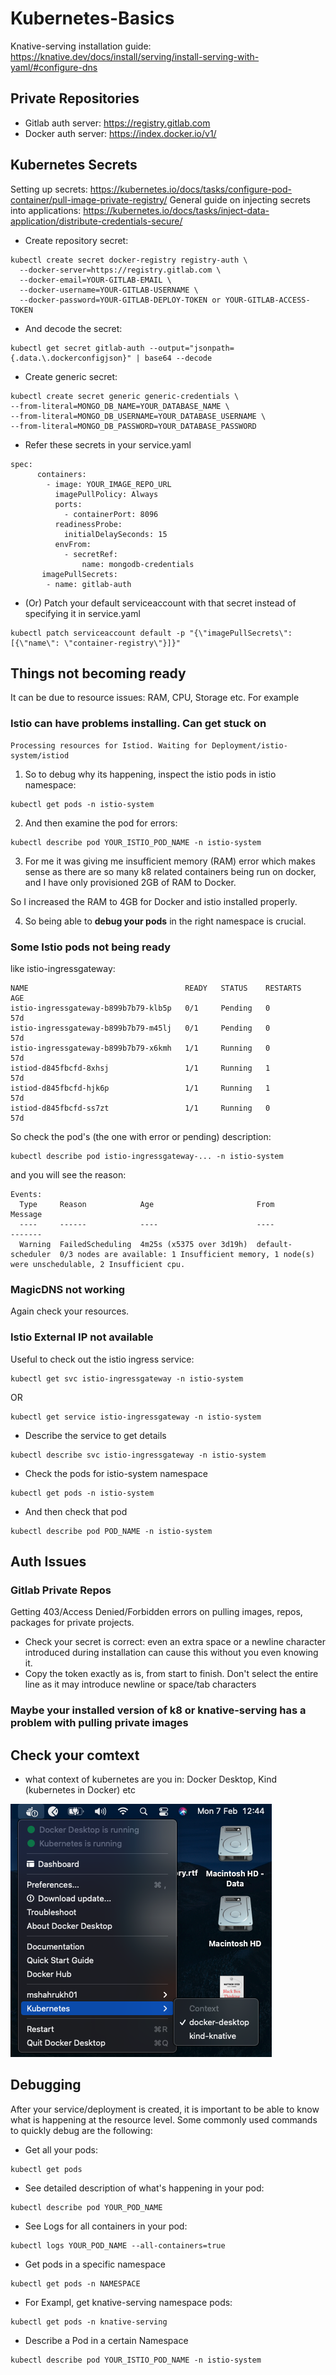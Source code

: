 # Kubernetes-Basics

Knative-serving installation guide: https://knative.dev/docs/install/serving/install-serving-with-yaml/#configure-dns

## Private Repositories ##

- Gitlab auth server: https://registry.gitlab.com
- Docker auth server: https://index.docker.io/v1/

## Kubernetes Secrets ##

Setting up secrets: https://kubernetes.io/docs/tasks/configure-pod-container/pull-image-private-registry/
General guide on injecting secrets into applications: https://kubernetes.io/docs/tasks/inject-data-application/distribute-credentials-secure/

- Create repository secret: 
```
kubectl create secret docker-registry registry-auth \
  --docker-server=https://registry.gitlab.com \
  --docker-email=YOUR-GITLAB-EMAIL \
  --docker-username=YOUR-GITLAB-USERNAME \
  --docker-password=YOUR-GITLAB-DEPLOY-TOKEN or YOUR-GITLAB-ACCESS-TOKEN
```
- And decode the secret:
```
kubectl get secret gitlab-auth --output="jsonpath={.data.\.dockerconfigjson}" | base64 --decode
```
- Create generic secret: 
```
kubectl create secret generic generic-credentials \                          
--from-literal=MONGO_DB_NAME=YOUR_DATABASE_NAME \
--from-literal=MONGO_DB_USERNAME=YOUR_DATABASE_USERNAME \
--from-literal=MONGO_DB_PASSWORD=YOUR_DATABASE_PASSWORD
```
- Refer these secrets in your service.yaml

```
spec:
      containers:
        - image: YOUR_IMAGE_REPO_URL
          imagePullPolicy: Always
          ports:
            - containerPort: 8096
          readinessProbe:
            initialDelaySeconds: 15
          envFrom:
            - secretRef:
                name: mongodb-credentials
       imagePullSecrets:
        - name: gitlab-auth
```
- (Or) Patch your default serviceaccount with that secret instead of specifying it in service.yaml
```
kubectl patch serviceaccount default -p "{\"imagePullSecrets\": [{\"name\": \"container-registry\"}]}"
```


## Things not becoming ready ##

It can be due to resource issues: RAM, CPU, Storage etc. For example

### Istio can have problems installing. Can get stuck on ###

```
Processing resources for Istiod. Waiting for Deployment/istio-system/istiod 
```

  1. So to debug why its happening, inspect the istio pods in istio namespace:
  ```
  kubectl get pods -n istio-system
  ```
  2. And then examine the pod for errors:
  ```
  kubectl describe pod YOUR_ISTIO_POD_NAME -n istio-system
  ```

  3. For me it was giving me insufficient memory (RAM) error which makes sense as there are so many k8 related containers being run on docker, and I have only provisioned 2GB of RAM to Docker.

  So I increased the RAM to 4GB for Docker and istio installed properly.

  4. So being able to **debug your pods** in the right namespace is crucial.

### Some Istio pods not being ready ##

like istio-ingressgateway:
```
NAME                                   READY   STATUS    RESTARTS   AGE
istio-ingressgateway-b899b7b79-klb5p   0/1     Pending   0          57d
istio-ingressgateway-b899b7b79-m45lj   0/1     Pending   0          57d
istio-ingressgateway-b899b7b79-x6kmh   1/1     Running   0          57d
istiod-d845fbcfd-8xhsj                 1/1     Running   1          57d
istiod-d845fbcfd-hjk6p                 1/1     Running   1          57d
istiod-d845fbcfd-ss7zt                 1/1     Running   0          57d
```

So check the pod's (the one with error or pending) description: 
```
kubectl describe pod istio-ingressgateway-... -n istio-system
```
and you will see the reason:
```
Events:
  Type     Reason            Age                       From               Message
  ----     ------            ----                      ----               -------
  Warning  FailedScheduling  4m25s (x5375 over 3d19h)  default-scheduler  0/3 nodes are available: 1 Insufficient memory, 1 node(s) were unschedulable, 2 Insufficient cpu.
```

### MagicDNS not working ###
Again check your resources.

### Istio External IP not available ###

Useful to check out the istio ingress service:
  ```
  kubectl get svc istio-ingressgateway -n istio-system
  ```
  OR
  ```
  kubectl get service istio-ingressgateway -n istio-system
  ```
  - Describe the service to get details
  ```
  kubectl describe svc istio-ingressgateway -n istio-system
  ```
  - Check the pods for istio-system namespace
  ```
  kubectl get pods -n istio-system
  ```
  - And then check that pod
  ```
  kubectl describe pod POD_NAME -n istio-system
  ```

## Auth Issues ##

### Gitlab Private Repos ###

Getting 403/Access Denied/Forbidden errors on pulling images, repos, packages for private projects.

- Check your secret is correct: even an extra space or a newline character introduced during installation can cause this without you even knowing it.
- Copy the token exactly as is, from start to finish. Don't select the entire line as it may introduce newline or space/tab characters
### Maybe your installed version of k8 or knative-serving has a problem with pulling private images 

## Check your comtext ## 

- what context of kubernetes are you in: Docker Desktop, Kind (kubernetes in Docker) etc

![kubernetes contexts image](images/k8Context.png)

## Debugging ##

After your service/deployment is created, it is important to be able to know what is happening at the resource level. Some commonly used commands to quickly debug are the following:

- Get all your pods: 

```
kubectl get pods
```
- See detailed description of what's happening in your pod: 
```
kubectl describe pod YOUR_POD_NAME
```
- See Logs for all containers in your pod: 

```
kubectl logs YOUR_POD_NAME --all-containers=true
```
- Get pods in a specific namespace
```
kubectl get pods -n NAMESPACE
```
- For Exampl, get knative-serving namespace pods:
```
kubectl get pods -n knative-serving
```
- Describe a Pod in a certain Namespace
```
kubectl describe pod YOUR_ISTIO_POD_NAME -n istio-system
```


